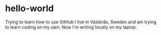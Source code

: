 # hello-world
Trying to learn how to use GitHub
I live in Västerås, Sweden and am trying to learn coding on my own.
Now I'm writing locally on my laptop.
